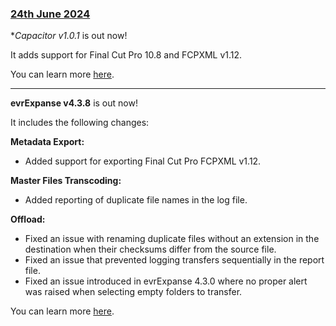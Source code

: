 ### [24th June 2024](/news/20240624)

**Capacitor v1.0.1* is out now!

It adds support for Final Cut Pro 10.8 and FCPXML v1.12.

You can learn more [here](https://capacitor.pro).

---

**evrExpanse v4.3.8** is out now!

It includes the following changes:

**Metadata Export:**
- Added support for exporting Final Cut Pro FCPXML v1.12.

**Master Files Transcoding:**
- Added reporting of duplicate file names in the log file.

**Offload:**
- Fixed an issue with renaming duplicate files without an extension in the destination when their checksums differ from the source file.
- Fixed an issue that prevented logging transfers sequentially in the report file.
- Fixed an issue introduced in evrExpanse 4.3.0 where no proper alert was raised when selecting empty folders to transfer.

You can learn more [here](https://www.evrapp.cloud/evrexpanse).